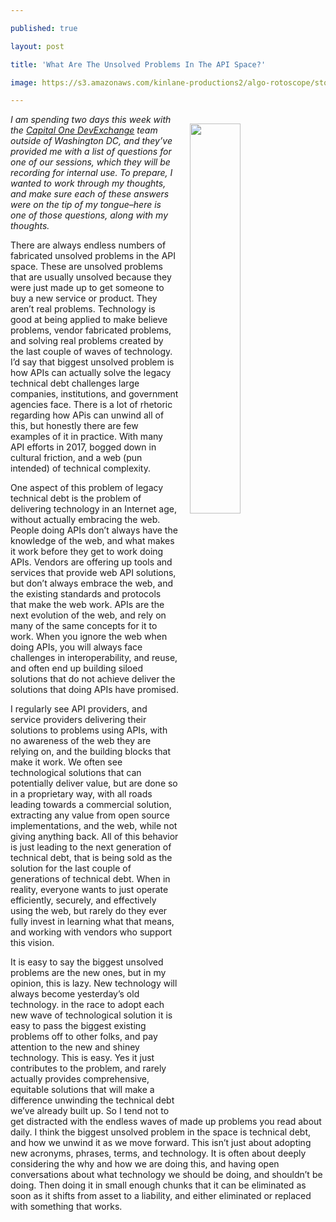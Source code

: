 ---
published: true
layout: post
title: 'What Are The Unsolved Problems In The API Space?'
image: https://s3.amazonaws.com/kinlane-productions2/algo-rotoscope/stories/sand-hand_dali_three.jpg
---

<p><img src="https://s3.amazonaws.com/kinlane-productions2/algo-rotoscope/stories/sand-hand_dali_three.jpg" align="right" width="40%" style="padding: 15px;" />
<p><em>I am spending two days this week with the <a href="https://developer.capitalone.com/">Capital One DevExchange</a> team outside of Washington DC, and they’ve provided me with a list of questions for one of our sessions, which they will be recording for internal use. To prepare, I wanted to work through my thoughts, and make sure each of these answers were on the tip of my tongue–here is one of those questions, along with my thoughts.</em>

<p>There are always endless numbers of fabricated unsolved problems in the API space. These are unsolved problems that are usually unsolved because they were just made up to get someone to buy a new service or product. They aren’t real problems. Technology is good at being applied to make believe problems, vendor fabricated problems, and solving real problems created by the last couple of waves of technology. I’d say that biggest unsolved problem is how APIs can actually solve the legacy technical debt challenges large companies, institutions, and government agencies face. There is a lot of rhetoric regarding how APis can unwind all of this, but honestly there are few examples of it in practice. With many API efforts in 2017, bogged down in cultural friction, and a web (pun intended) of technical complexity.

<p>One aspect of this problem of legacy technical debt is the problem of delivering technology in an Internet age, without actually embracing the web. People doing APIs don’t always have the knowledge of the web, and what makes it work before they get to work doing APIs. Vendors are offering up tools and services that provide web API solutions, but don’t always embrace the web, and the existing standards and protocols that make the web work. APIs are the next evolution of the web, and rely on many of the same concepts for it to work. When you ignore the web when doing APIs, you will always face challenges in interoperability, and reuse, and often end up building siloed solutions that do not achieve deliver the solutions that doing APIs have promised.

<p>I regularly see API providers, and service providers delivering their solutions to problems using APIs, with no awareness of the web they are relying on, and the building blocks that make it work. We often see technological solutions that can potentially deliver value, but are done so in a proprietary way, with all roads leading towards a commercial solution, extracting any value from open source implementations, and the web, while not giving anything back. All of this behavior is just leading to the next generation of technical debt, that is being sold as the solution for the last couple of generations of technical debt. When in reality, everyone wants to just operate efficiently, securely, and effectively using the web, but rarely do they ever fully invest in learning what that means, and working with vendors who support this vision.

<p>It is easy to say the biggest unsolved problems are the new ones, but in my opinion, this is lazy. New technology will always become yesterday’s old technology. in the race to adopt each new wave of technological solution it is easy to pass the biggest existing problems off to other folks, and pay attention to the new and shiney technology. This is easy. Yes it just contributes to the problem, and rarely actually provides comprehensive, equitable solutions that will make a difference unwinding the technical debt we’ve already built up. So I tend not to get distracted with the endless waves of made up problems you read about daily. I think the biggest unsolved problem in the space is technical debt, and how we unwind it as we move forward. This isn’t just about adopting new acronyms, phrases, terms, and technology. It is often about deeply considering the why and how we are doing this, and having open conversations about what technology we should be doing, and shouldn’t be doing. Then doing it in small enough chunks that it can be eliminated as soon as it shifts from asset to a liability, and either eliminated or replaced with something that works.


